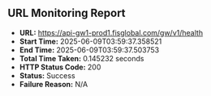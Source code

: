 ## URL Monitoring Report

- **URL:** https://api-gw1-prod1.fisglobal.com/gw/v1/health
- **Start Time:** 2025-06-09T03:59:37.358521
- **End Time:** 2025-06-09T03:59:37.503753
- **Total Time Taken:** 0.145232 seconds
- **HTTP Status Code:** 200
- **Status:** Success
- **Failure Reason:** N/A
